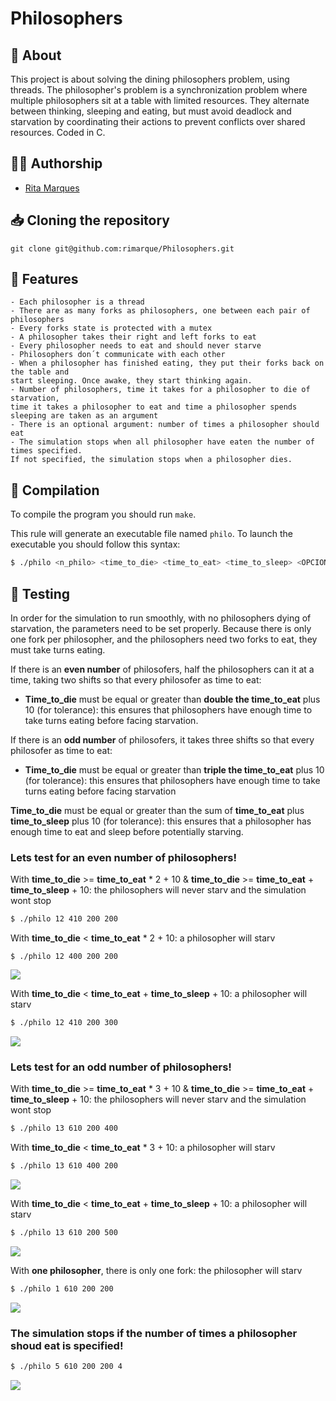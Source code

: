 # **Philosophers**

## :speech_balloon: **About**
This project is about solving the dining philosophers problem, using threads. 
The philosopher's problem is a synchronization problem where multiple philosophers sit at a table with limited resources. 
They alternate between thinking, sleeping and eating, but must avoid deadlock and starvation by coordinating their actions to prevent conflicts over shared resources.
Coded in C.

## 🙋‍♀️ **Authorship**
- [Rita Marques](https://github.com/rimarque)

## :inbox_tray: **Cloning the repository**

```shell
git clone git@github.com:rimarque/Philosophers.git 
```

## 💎 **Features**
```
- Each philosopher is a thread
- There are as many forks as philosophers, one between each pair of philosophers
- Every forks state is protected with a mutex
- A philosopher takes their right and left forks to eat
- Every philosopher needs to eat and should never starve
- Philosophers don´t communicate with each other
- When a philosopher has finished eating, they put their forks back on the table and
start sleeping. Once awake, they start thinking again.
- Number of philosophers, time it takes for a philosopher to die of starvation,
time it takes a philosopher to eat and time a philosopher spends sleeping are taken as an argument
- There is an optional argument: number of times a philosopher should eat
- The simulation stops when all philosopher have eaten the number of times specified.
If not specified, the simulation stops when a philosopher dies.
```

## :link: **Compilation**
To compile the program you should run `make`.

This rule will generate an executable file named `philo`. To launch the executable you should follow this syntax:

```sh
$ ./philo <n_philo> <time_to_die> <time_to_eat> <time_to_sleep> <OPCIONAL(n_eat)>
```
## 🥇 **Testing**
In order for the simulation to run smoothly, with no philosophers dying of starvation, the parameters need to be set properly. Because there is only one fork per philosopher, and the philosophers need two forks to eat, they must take turns eating. 

If there is an **even number** of philosofers, half the philosophers can it at a time, taking two shifts so that every philosofer as time to eat:
- **Time_to_die** must be equal or greater than **double the time_to_eat** plus 10 (for tolerance): this ensures that philosophers have enough time to take turns eating before facing starvation.

If there is an **odd number** of philosofers, it takes three shifts so that every philosofer as time to eat:
- **Time_to_die** must be equal or greater than **triple the time_to_eat** plus 10 (for tolerance): this ensures that philosophers have enough time to take turns eating before facing starvation

**Time_to_die** must be equal or greater than the sum of **time_to_eat** plus **time_to_sleep** plus 10 (for tolerance): this ensures that a philosopher has enough time to eat and sleep before potentially starving.

### Lets test for an even number of philosophers!
With **time_to_die** >= **time_to_eat** * 2 + 10  &  **time_to_die** >= **time_to_eat** + **time_to_sleep** + 10: the philosophers will never starv and the simulation wont stop
```sh
$ ./philo 12 410 200 200
```
With **time_to_die** < **time_to_eat** * 2 + 10: a philosopher will starv
``` 
$ ./philo 12 400 200 200
```
<td><image src="img/notEnoughTimetoeatEven.png"></td>

With **time_to_die** < **time_to_eat** + **time_to_sleep** + 10: a philosopher will starv
```sh
$ ./philo 12 410 200 300
```
<td><image src="img/notEnoughTimetosleepEven.png"></td>

### Lets test for an odd number of philosophers!
With **time_to_die** >= **time_to_eat** * 3 + 10  &  **time_to_die** >= **time_to_eat** + **time_to_sleep** + 10: the philosophers will never starv and the simulation wont stop
```sh
$ ./philo 13 610 200 400
```
With **time_to_die** < **time_to_eat** * 3 + 10: a philosopher will starv
```sh
$ ./philo 13 610 400 200
```
<td><image src="img/notEnoughTimetoeatOdd.png"></td>

With **time_to_die** < **time_to_eat** + **time_to_sleep** + 10: a philosopher will starv
```sh
$ ./philo 13 610 200 500
```
<td><image src="img/notEnoughTimetosleepOdd.png"></td>

With **one philosopher**, there is only one fork: the philosopher will starv
```sh
$ ./philo 1 610 200 200
```
<td><image src="img/onePhilo.png"></td>

### The simulation stops if the number of times a philosopher shoud eat is specified!
```sh
$ ./philo 5 610 200 200 4
```
<td><image src="img/optionalParameter.png"></td>
